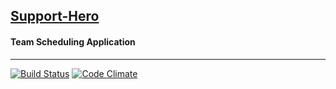 ## [Support-Hero](https://support-hero-app.herokuapp.com)
#### Team Scheduling Application
---

[![Build Status](https://travis-ci.org/treyx/support_hero.svg)](https://travis-ci.org/treyx/support_hero)
[![Code Climate](https://codeclimate.com/github/treyx/support_hero/badges/gpa.svg)](https://codeclimate.com/github/treyx/support_hero)

